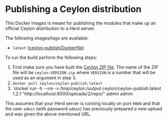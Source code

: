 # Publishing a Ceylon distribution

This Docker images is meant for publishing the modules that make up an official Ceylon distribution to a Herd server.

The following images/tags are available:

 - `latest` ([ceylon-publish/Dockerfile](https://github.com/ceylon-docker/ceylon-publish/blob/master/Dockerfile))

To run the build perform the following steps:

 1. First make sure you have built the [Ceylon ZIP file](https://hub.docker.com/r/ceylon/ceylon-build/). The name of the ZIP file will be `ceylon-VERSION.zip` where `VERSION` is a number that will be used as an argument in step 3.
 2. `docker pull ceylon/ceylon-publish:latest`
 3. `docker run -ti --rm -v /tmp/ceylon:/output ceylon/ceylon-publish:latest 1.2.1 "http://localhost:9000/uploads/2/repo/" admin admin

This assumes that your Herd server is running locally on port `9000` and that the user `admin` (with password `admin`) has previously prepared a new upload and was given the above mentioned URL.

